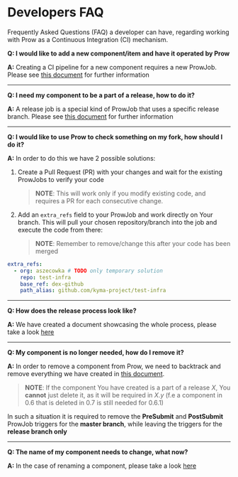 # Developers FAQ
Frequently Asked Questions (FAQ) a developer can have, regarding working with Prow as a Continuous Integration (CI) mechanism.

**Q: I would like to add a new component/item and have it operated by Prow**

**A:** Creating a CI pipeline for a new component requires a new ProwJob. Please see [this document](create-component-jobs.md) for further information

---
**Q: I need my component to be a part of a release, how to do it?**

**A:** A release job is a special kind of ProwJob that uses a specific release branch. Please see [this document](create-release-jobs.md) for further information

---
**Q: I would like to use Prow to check something on my fork, how should I do it?**

**A:** In order to do this we have 2 possible solutions:

1. Create a Pull Request (PR) with your changes and wait for the existing ProwJobs to verify your code

	> **NOTE**: This will work only if you modify existing code, and requires a PR for each consecutive change.

2. Add an `extra_refs` field to your ProwJob and work directly on Your branch. This will pull your chosen repository/branch into the job and execute the code from there:

	> **NOTE**: Remember to remove/change this after your code has been merged

```yaml
extra_refs:
  - org: aszecowka # TODO only temporary solution
    repo: test-infra
    base_ref: dex-github
    path_alias: github.com/kyma-project/test-infra
```

---
**Q: How does the release process look like?**

**A:** We have created a document showcasing the whole process, please take a look [here](release-process.md)

---
**Q: My component is no longer needed, how do I remove it?**

**A:** In order to remove a component from Prow, we need to backtrack and remove everything we have created in [this document](create-component-jobs.md). 

> **NOTE**: If the component You have created is a part of a release *X*, You **cannot** just delete it, as it will be required in *X.y* (f.e a component in 0.6 that is deleted in 0.7 is still needed for 0.6.1)

In such a situation it is required to remove the **PreSubmit** and **PostSubmit** ProwJob triggers for the **master branch**, while leaving the triggers for the **release branch only**

---
**Q: The name of my component needs to change, what now?**

**A:** In the case of renaming a component, please take a look [here](create-component-jobs.md#Rename-a-component)
